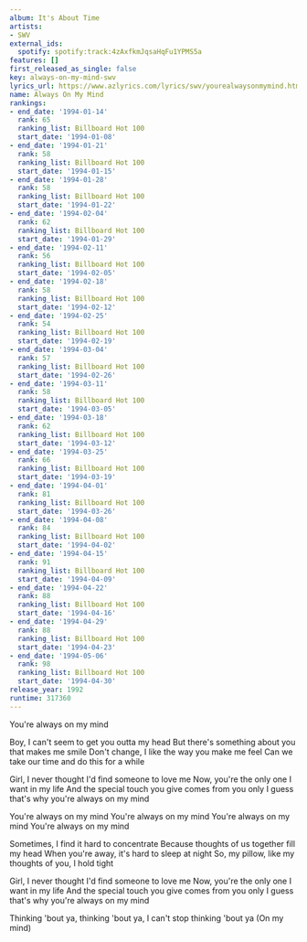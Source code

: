 ```yaml
---
album: It's About Time
artists:
- SWV
external_ids:
  spotify: spotify:track:4zAxfkmJqsaHqFu1YPMS5a
features: []
first_released_as_single: false
key: always-on-my-mind-swv
lyrics_url: https://www.azlyrics.com/lyrics/swv/yourealwaysonmymind.html
name: Always On My Mind
rankings:
- end_date: '1994-01-14'
  rank: 65
  ranking_list: Billboard Hot 100
  start_date: '1994-01-08'
- end_date: '1994-01-21'
  rank: 58
  ranking_list: Billboard Hot 100
  start_date: '1994-01-15'
- end_date: '1994-01-28'
  rank: 58
  ranking_list: Billboard Hot 100
  start_date: '1994-01-22'
- end_date: '1994-02-04'
  rank: 62
  ranking_list: Billboard Hot 100
  start_date: '1994-01-29'
- end_date: '1994-02-11'
  rank: 56
  ranking_list: Billboard Hot 100
  start_date: '1994-02-05'
- end_date: '1994-02-18'
  rank: 58
  ranking_list: Billboard Hot 100
  start_date: '1994-02-12'
- end_date: '1994-02-25'
  rank: 54
  ranking_list: Billboard Hot 100
  start_date: '1994-02-19'
- end_date: '1994-03-04'
  rank: 57
  ranking_list: Billboard Hot 100
  start_date: '1994-02-26'
- end_date: '1994-03-11'
  rank: 58
  ranking_list: Billboard Hot 100
  start_date: '1994-03-05'
- end_date: '1994-03-18'
  rank: 62
  ranking_list: Billboard Hot 100
  start_date: '1994-03-12'
- end_date: '1994-03-25'
  rank: 66
  ranking_list: Billboard Hot 100
  start_date: '1994-03-19'
- end_date: '1994-04-01'
  rank: 81
  ranking_list: Billboard Hot 100
  start_date: '1994-03-26'
- end_date: '1994-04-08'
  rank: 84
  ranking_list: Billboard Hot 100
  start_date: '1994-04-02'
- end_date: '1994-04-15'
  rank: 91
  ranking_list: Billboard Hot 100
  start_date: '1994-04-09'
- end_date: '1994-04-22'
  rank: 88
  ranking_list: Billboard Hot 100
  start_date: '1994-04-16'
- end_date: '1994-04-29'
  rank: 88
  ranking_list: Billboard Hot 100
  start_date: '1994-04-23'
- end_date: '1994-05-06'
  rank: 98
  ranking_list: Billboard Hot 100
  start_date: '1994-04-30'
release_year: 1992
runtime: 317360
---
```

You're always on my mind


Boy, I can't seem to get you outta my head
But there's something about you that makes me smile
Don't change, I like the way you make me feel
Can we take our time and do this for a while


Girl, I never thought I'd find someone to love me
Now, you're the only one I want in my life
And the special touch you give comes from you only
I guess that's why you're always on my mind


You're always on my mind
You're always on my mind
You're always on my mind
You're always on my mind


Sometimes, I find it hard to concentrate
Because thoughts of us together fill my head
When you're away, it's hard to sleep at night
So, my pillow, like my thoughts of you, I hold tight


Girl, I never thought I'd find someone to love me
Now, you're the only one I want in my life
And the special touch you give comes from you only
I guess that's why you're always on my mind




Thinking 'bout ya, thinking 'bout ya, I can't stop thinking 'bout ya
(On my mind)
